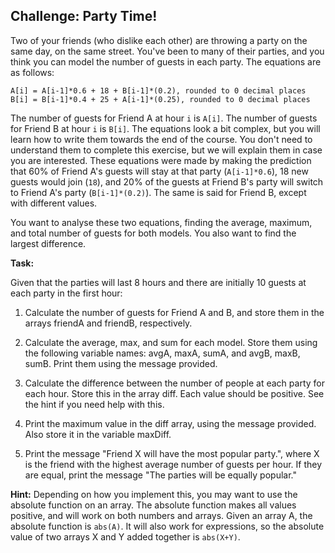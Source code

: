 ## Challenge: Party Time!

Two of your friends (who dislike each other) are throwing a party on the same day, on the same street. You've been to many of their parties, and you think you can model the number of guests in each party. The equations are as follows:

```
A[i] = A[i-1]*0.6 + 18 + B[i-1]*(0.2), rounded to 0 decimal places
B[i] = B[i-1]*0.4 + 25 + A[i-1]*(0.25), rounded to 0 decimal places
```

The number of guests for Friend A at hour `i` is `A[i]`. The number of guests for Friend B at hour `i` is `B[i]`. The equations look a bit complex, but you will learn how to write them towards the end of the course. You don't need to understand them to complete this exercise, but we will explain them in case you are interested. These equations were made by making the prediction that 60% of Friend A's guests will stay at that party (`A[i-1]*0.6`), 18 new guests would join (`18`), and 20% of the guests at Friend B's party will switch to Friend A's party (`B[i-1]*(0.2)`). The same is said for Friend B, except with different values. 

You want to analyse these two equations, finding the average, maximum, and total number of guests for both models. You also want to find the largest difference. 

**Task:**

Given that the parties will last 8 hours and there are initially 10 guests at each party in the first hour:

1. Calculate the number of guests for Friend A and B, and store them in the arrays friendA and friendB, respectively.

2. Calculate the average, max, and sum for each model. Store them using the following variable names: avgA, maxA, sumA, and avgB, maxB, sumB. Print them using the message provided.

3. Calculate the difference between the number of people at each party for each hour. Store this in the array diff. Each value should be positive. See the hint if you need help with this.

4. Print the maximum value in the diff array, using the message provided. Also store it in the variable maxDiff.

5. Print the message "Friend X will have the most popular party.", where X is the friend with the highest average number of guests per hour. If they are equal, print the message "The parties will be equally popular."


**Hint:** Depending on how you implement this, you may want to use the absolute function on an array. The absolute function makes all values positive, and will work on both numbers and arrays. Given an array A, the absolute function is `abs(A)`. It will also work for expressions, so the absolute value of two arrays X and Y added together is `abs(X+Y)`.

